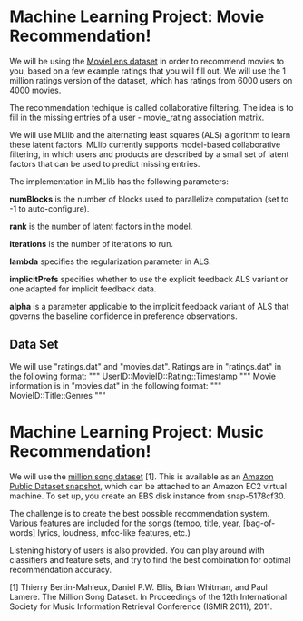 # Machine Learning Project: Movie Recommendation!

We will be using the [MovieLens dataset](http://grouplens.org/datasets/movielens/) in order to recommend movies to you, based on a few example ratings that you will fill out. We will use the 1 million ratings version of the dataset, which has ratings from 6000 users on 4000 movies. 

The recommendation techique is called collaborative filtering. The idea is to fill in the missing entries of a user - movie_rating association matrix.

We will use MLlib and the alternating least squares (ALS) algorithm to learn these latent factors. MLlib currently supports model-based collaborative filtering, in which users and products are described by a small set of latent factors that can be used to predict missing entries. 

The implementation in MLlib has the following parameters:

**numBlocks** is the number of blocks used to parallelize computation (set to -1 to auto-configure).

**rank** is the number of latent factors in the model.

**iterations** is the number of iterations to run.

**lambda** specifies the regularization parameter in ALS.

**implicitPrefs** specifies whether to use the explicit feedback ALS variant or one adapted for implicit feedback data.

**alpha** is a parameter applicable to the implicit feedback variant of ALS that governs the baseline confidence in preference observations.

## Data Set
We will use "ratings.dat" and "movies.dat". Ratings are in "ratings.dat" in the following format:
"""
UserID::MovieID::Rating::Timestamp
"""
Movie information is in "movies.dat" in the following format:
"""
MovieID::Title::Genres
"""





# Machine Learning Project: Music Recommendation!

We will use the [million song dataset](http://www.kaggle.com/c/msdchallenge/data) [1]. 
This is available as an [Amazon Public Dataset snapshot](http://aws.amazon.com/datasets/6468931156960467), 
which can be attached to an Amazon EC2 virtual machine. To set up, you create an EBS disk instance from snap-5178cf30.

The challenge is to create the best possible recommendation system. Various features are included for the songs (tempo, title, year, [bag-of-words] lyrics, loudness, mfcc-like features, etc.)

Listening history of users is also provided. You can play around with classifiers and feature sets, and try to find the best combination for optimal recommendation accuracy.


[1] Thierry Bertin-Mahieux, Daniel P.W. Ellis, Brian Whitman, and Paul Lamere. 
The Million Song Dataset. In Proceedings of the 12th International Society
for Music Information Retrieval Conference (ISMIR 2011), 2011.
